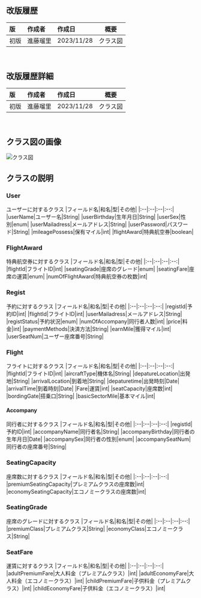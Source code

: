 

## 改版履歴
|版|作成者|作成日|概要|
|:--|:--|:--|:--:|
|初版|進藤瑠里|2023/11/28|クラス図|
<br>

## 改版履歴詳細
|版|作成者|作成日|概要|
|:--|:--|:--|:--:|
|初版|進藤瑠里|2023/11/28|クラス図|
<br>

## クラス図の画像
![クラス図](./class_diagram.png)


## クラスの説明

### User
ユーザーに対するクラス
|フィールド名|和名|型|その他|
|:--|:--|:--|:--:|
|userName|ユーザー名|String|
|userBirthday|生年月日|String|
|userSex|性別|enum|
|userMailadress|メールアドレス|String|
|userPassword|パスワード|String|
|mileagePossess|保有マイル|int|
|flightAward|特典航空券|boolean|
<br>

### FlightAward
特典航空券に対するクラス
|フィールド名|和名|型|その他|
|:--|:--|:--|:--:| 
|flightId|フライトID|int|
|seatingGrade|座席のグレード|enum|
|seatingFare|座席の運賃|enum|
|numOfFlightAward|特典航空券の枚数|int|
<br>
    

### Regist
予約に対するクラス
|フィールド名|和名|型|その他|
|:--|:--|:--|:--:|
|registId|予約ID|int|
|flightId|フライトID|int|
|userMailadress|メールアドレス|String|
|registStatus|予約状況|enum|
|numOfAccompany|同行者人数|int|
|price|料金|int|
|paymentMethods|決済方法|String|
|earnMile|獲得マイル|int|
|userSeatNum|ユーザー座席番号|String|
<br>


### Flight
フライトに対するクラス
|フィールド名|和名|型|その他|
|:--|:--|:--|:--:|
|flightId|フライトID|int|
|aircraftType|機体名|String|
|depatureLocation|出発地|String|
|arrivalLocation|到着地|String|
|depaturetime|出発時刻|Date|
|arrivalTime|到着時刻|Date|
|Fare|運賃|int|
|seatCapacity|座席数|int|
|bordingGate|搭乗口|String|
|basicSectorMile|基本マイル|int|
<br>


#### Accompany
同行者に対するクラス
|フィールド名|和名|型|その他|
|:--|:--|:--|:--:|
|registId|予約ID|int|
|accompanyName|同行者名|String|
|accompanyBirthday|同行者の生年月日|Date|
|accompanySex|同行者の性別|enum|
|accompanySeatNum|同行者の座席番号|String|
<br>

### SeatingCapacity
座席数に対するクラス
|フィールド名|和名|型|その他|
|:--|:--|:--|:--:|
|premiumSeatingCapacity|プレミアムクラスの座席数|int|
|economySeatingCapacity|エコノミークラスの座席数|int|
<br>

### SeatingGrade
座席のグレードに対するクラス
|フィールド名|和名|型|その他|
|:--|:--|:--|:--:|
|premiumClass|プレミアムクラス|String|
|economyClass|エコノミークラス|String|
<br>

### SeatFare
運賃に対するクラス
|フィールド名|和名|型|その他|
|:--|:--|:--|:--:|
|adultPremiumFare|大人料金（プレミアムクラス）|int|
|adultEconomyFare|大人料金（エコノミークラス）|int|
|childPremiumFare|子供料金（プレミアムクラス）|int|
|childEconomyFare|子供料金（エコノミークラス）|int|
<br>





